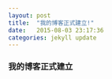```yaml
---
layout: post
title:  "我的博客正式建立!"
date:   2015-08-03 23:17:36
categories: jekyll update
---
```

### 我的博客正式建立
